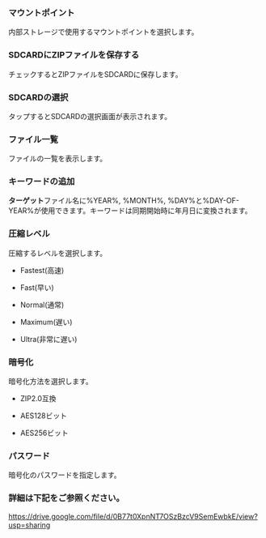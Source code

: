 ### マウントポイント

内部ストレージで使用するマウントポイントを選択します。 

### SDCARDにZIPファイルを保存する

チェックするとZIPファイルをSDCARDに保存します。

 

### SDCARDの選択

タップするとSDCARDの選択画面が表示されます。

 

### ファイル一覧

ファイルの一覧を表示します。

 

### キーワードの追加

**ターゲット**ファイル名に%YEAR%, %MONTH%, %DAY%と%DAY-OF-YEAR%が使用できます。キーワードは同期開始時に年月日に変換されます。

 

### 圧縮レベル

圧縮するレベルを選択します。

- Fastest(高速)

- Fast(早い)

- Normal(通常)

- Maximum(遅い)

- Ultra(非常に遅い)

 

### 暗号化

暗号化方法を選択します。

- ZIP2.0互換

- AES128ビット

- AES256ビット

 

### パスワード

暗号化のパスワードを指定します。

 

### 詳細は下記をご参照ください。

https://drive.google.com/file/d/0B77t0XpnNT7OSzBzcV9SemEwbkE/view?usp=sharing

 